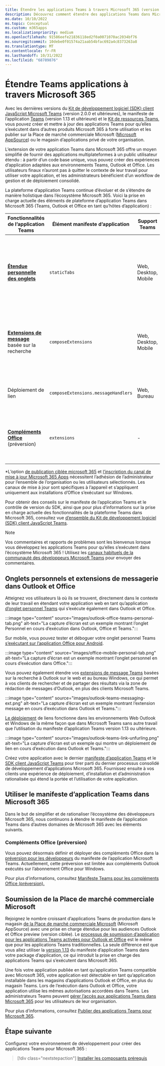 ```yaml
---
title: Étendre les applications Teams à travers Microsoft 365 (version préliminaire)
description: Découvrez comment étendre des applications Teams dans Microsoft 365 (s’exécutant dans Teams, Outlook et Office en tant qu’hôtes d’application).
ms.date: 10/10/2022
ms.topic: Conceptual
ms.custom: m365apps
ms.localizationpriority: medium
ms.openlocfilehash: 91586eefe21836118ed2f0a0071070ac2034bf76
ms.sourcegitcommit: 10debe0f01574a21aab54bfac692a4c8373263a8
ms.translationtype: MT
ms.contentlocale: fr-FR
ms.lasthandoff: 10/31/2022
ms.locfileid: "68789876"
---
```

# <a name="extend-teams-apps-across-microsoft-365"></a>Étendre Teams applications à travers Microsoft 365

Avec les dernières versions du [Kit de développement logiciel (SDK) client JavaScript Microsoft Teams](../tabs/how-to/using-teams-client-sdk.md) (version 2.0.0 et ultérieures), le manifeste de l’application [Teams](../resources/schema/manifest-schema.md) (version 1.13 et ultérieure) et le [Kit de ressources Teams](../toolkit/visual-studio-code-overview.md), vous pouvez créer et mettre à jour des applications Teams pour qu’elles s’exécutent dans d’autres produits Microsoft 365 à forte utilisation et les publier sur la Place de marché commerciale Microsoft ([Microsoft AppSource](https://appsource.microsoft.com/)) ou le magasin d’applications privé de votre organisation.

L’extension de votre application Teams dans Microsoft 365 offre un moyen simplifié de fournir des applications multiplateformes à un public utilisateur étendu : à partir d’un code base unique, vous pouvez créer des expériences d’application adaptées aux environnements Teams, Outlook et Office. Les utilisateurs finaux n’auront pas à quitter le contexte de leur travail pour utiliser votre application, et les administrateurs bénéficient d’un workflow de gestion et de déploiement consolidé.

La plateforme d’application Teams continue d’évoluer et de s’étendre de manière holistique dans l’écosystème Microsoft 365. Voici la prise en charge actuelle des éléments de plateforme d’application Teams dans Microsoft 365 (Teams, Outlook et Office en tant qu’hôtes d’application) :

| Fonctionnalités de l’application Teams| Élément manifeste d’application | Support Teams |Prise en charge d’Outlook* | Support Office* | Remarques |
|--|--|--|--|--|--|
| [**Étendue personnelle des onglets**](../tabs/what-are-tabs.md)    |`staticTabs`  | Web, Desktop, Mobile | Web (version ciblée), Bureau (canal bêta) | Web (version ciblée), Bureau (canal bêta), Mobile (Android)| L’étendue du canal et du groupe n’est pas encore prise en charge pour Microsoft 365. Consultez [les notes](../tabs/how-to/using-teams-client-sdk.md#microsoft-365-support-running-teams-apps-in-office-and-outlook).
| [**Extensions de message**](../messaging-extensions/what-are-messaging-extensions.md) basée sur la recherche| `composeExtensions` | Web, Desktop, Mobile| Web (version ciblée), Bureau (canal bêta)| - |Basé sur des actions non encore pris en charge pour Microsoft 365. Consultez [les notes](extend-m365-teams-message-extension.md#troubleshooting). |
| Déploiement de lien | `composeExtensions.messageHandlers` | Web, Bureau | Web (version ciblée), Bureau (canal bêta) | - | Voir [les notes](extend-m365-teams-message-extension.md#link-unfurling) |
| [**Compléments Office**](/office/dev/add-ins/develop/json-manifest-overview) (préversion) | `extensions` | - | Web, Bureau | - | Disponible uniquement dans la version du manifeste [devPreview](../resources/schema/manifest-schema-dev-preview.md) . Consultez [les notes](#office-add-ins-preview).|

\*L’option [de publication ciblée microsoft 365](/microsoft-365/admin/manage/release-options-in-office-365) et [l’inscription du canal de mise à jour Microsoft 365 Apps](/deployoffice/change-update-channels) nécessitent l’adhésion de l’administrateur pour l’ensemble de l’organisation ou les utilisateurs sélectionnés. Les canaux de mise à jour sont spécifiques à l’appareil et s’appliquent uniquement aux installations d’Office s’exécutant sur Windows.

Pour obtenir des conseils sur le manifeste de l’application Teams et le contrôle de version du SDK, ainsi que pour plus d’informations sur la prise en charge actuelle des fonctionnalités de la plateforme Teams dans Microsoft 365, consultez vue [d’ensemble du Kit de développement logiciel (SDK) client JavaScript Teams](../tabs/how-to/using-teams-client-sdk.md).

> [!NOTE]
> Vos commentaires et rapports de problèmes sont les bienvenus lorsque vous développez les applications Teams pour qu’elles s’exécutent dans l’écosystème Microsoft 365 ! Utilisez les [canaux habituels de la communauté des développeurs Microsoft Teams](/microsoftteams/platform/feedback) pour envoyer des commentaires.

## <a name="personal-tabs-and-messaging-extensions-in-outlook-and-office"></a>Onglets personnels et extensions de messagerie dans Outlook et Office

Atteignez vos utilisateurs là où ils se trouvent, directement dans le contexte de leur travail en étendant votre application web en tant qu’application [d’onglet personnel Teams](extend-m365-teams-personal-tab.md) qui s’exécute également dans Outlook et Office.

:::image type="content" source="images/outlook-office-teams-personal-tab.png" alt-text="La capture d’écran est un exemple montrant l’onglet Personnel en cours d’exécution dans Outlook, Office et Teams.":::

Sur mobile, vous pouvez tester et déboguer votre onglet personnel Teams [s’exécutant sur l’application Office pour Android](extend-m365-teams-personal-tab.md#office-app-for-android).

:::image type="content" source="images/office-mobile-personal-tab.png" alt-text="La capture d’écran est un exemple montrant l’onglet personnel en cours d’exécution dans Office.":::

Vous pouvez également étendre vos [extensions de message Teams](extend-m365-teams-message-extension.md) basées sur la recherche à Outlook sur le web et au bureau Windows, ce qui permet à vos clients de rechercher et de partager des résultats via la zone de rédaction de messages d’Outlook, en plus des clients Microsoft Teams.

:::image type="content" source="images/outlook-teams-messaging-ext.png" alt-text="La capture d’écran est un exemple montrant l’extension message en cours d’exécution dans Outlook et Teams.":::

[Le déploiement](extend-m365-teams-message-extension.md#link-unfurling)  de liens fonctionne dans les environnements Web Outlook et Windows de la même façon que dans Microsoft Teams sans autre travail que l’utilisation du manifeste d’application Teams version 1.13 ou ultérieure.

:::image type="content" source="images/outlook-teams-link-unfurling.png" alt-text="La capture d’écran est un exemple qui montre un déploiement de lien en cours d’exécution dans Outlook et Teams.":::

Créez votre application avec le dernier [manifeste d’application Teams](../resources/schema/manifest-schema.md) et le [SDK client JavaScript Teams](../tabs/how-to/using-teams-client-sdk.md) pour tirer parti du dernier processus consolidé de développement d’applications Microsoft 365. Fournissez ensuite à vos clients une expérience de déploiement, d’installation et d’administration rationalisée qui étend la portée et l’utilisation de votre application.

## <a name="use-teams-app-manifest-across-microsoft-365"></a>Utiliser le manifeste d’application Teams dans Microsoft 365

Dans le but de simplifier et de rationaliser l’écosystème des développeurs Microsoft 365, nous continuons à étendre le manifeste de l’application Teams dans d’autres domaines de Microsoft 365 avec les éléments suivants.

### <a name="office-add-ins-preview"></a>Compléments Office (préversion)

Vous pouvez désormais définir et déployer des compléments Office dans la [préversion pour les développeurs](../resources/schema/manifest-schema-dev-preview.md) du manifeste de l’application Microsoft Teams. Actuellement, cette préversion est limitée aux compléments Outlook exécutés sur l’abonnement Office pour Windows.

Pour plus d’informations, consultez [Manifeste Teams pour les compléments Office (préversion).](/office/dev/add-ins/develop/json-manifest-overview)

## <a name="microsoft-commercial-marketplace-submission"></a>Soumission de la Place de marché commerciale Microsoft

Rejoignez le nombre croissant d’applications Teams de production dans le magasin [de la Place de marché commerciale Microsoft](https://appsource.microsoft.com/) (Microsoft AppSource) avec une prise en charge étendue pour les audiences Outlook et Office preview (version ciblée). Le [processus de soumission d’application pour les applications Teams activées pour Outlook et Office](../concepts/deploy-and-publish/appsource/publish.md) est le même que pour les applications Teams traditionnelles. La seule différence est que vous allez utiliser la [version 1.13](../tabs/how-to/using-teams-client-sdk.md) du manifeste d’application Teams dans votre package d’application, ce qui introduit la prise en charge des applications Teams qui s’exécutent dans Microsoft 365.

Une fois votre application publiée en tant qu’application Teams compatible avec Microsoft 365, votre application est détectable en tant qu’application installable dans les magasins d’applications Outlook et Office, en plus du magasin Teams. Lors de l’exécution dans Outlook et Office, votre application utilise les mêmes autorisations accordées dans Teams. Les administrateurs Teams peuvent [gérer l’accès aux applications Teams dans Microsoft 365](/MicrosoftTeams/manage-third-party-teams-apps) pour les utilisateurs de leur organisation.

Pour plus d’informations, consultez [Publier des applications Teams pour Microsoft 365](publish.md).

## <a name="next-step"></a>Étape suivante

Configurez votre environnement de développement pour créer des applications Teams pour Microsoft 365 :

> [!div class="nextstepaction"]
> [Installer les composants prérequis](prerequisites.md)
